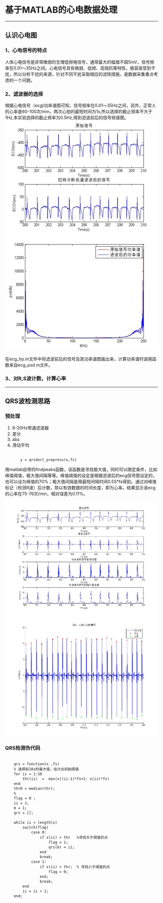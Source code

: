 # 基于MATLAB的心电数据处理

---
## 认识心电图
### 1、心电信号的特点

人体心电信号是非常微弱的生理低频电信号，通常最大的幅值不超5mV，信号频率在0.01～35Hz之间。心电信号具有微弱、低频、高阻抗等特性，极容易受到干扰，所以分析干扰的来源，针对不同干扰采取相应的滤除措施，是数据采集重点考虑的一个问题。

### 2、滤波器的选择

根据心电信号（ecg)功率谱图可知，信号频率在0.01～35Hz之间，另外，正常人的心率是60-100次/min，两次心拍的最短时间为1s,所以选择的截止频率不大于1Hz,本实验选择的截止频率为0.5Hz,得到滤波前后的信号频谱图。
![ecg_raw&hp](MATLAB%20Figure/ecg_raw%26hp.jpg)
![ecg_psd](MATLAB%20Figure/ecg_psd.jpg)

在ecg_hp.m文件中将滤波前后的信号及其功率谱图画出来，计算功率谱时调用函数来自ecg_psd.m文件。

### 3、对R,S波计数，计算心率



---
## QRS波检测思路
### 预处理
   1. 8-20Hz带通滤波器
   2. 差分
   3. abs
   4. 滑动平均  
   
```		

	   y = qrsdect_prepress(x,fs)

```
  
 用matlab自带的findpeaks函数，该函数是寻找极大值，同时可以限定条件，比如峰值阈值，极大值间隔等等。峰值阈值的设定是根据滤波后的ecg信号图设定的，也可以设为峰值的70%；极大值间隔是用最短间隔时间0.5S*fs得到。通过对峰值标记（检测R波）后计数，除以有效数据的时间长度，即为心率。结果显示该ecg的心率在75-76次/min，相对误差为0.11%。

![ecg_abs](MATLAB%20Figure/ecg_abs.jpg)
![ecg_detect_RS](MATLAB%20Figure/ecg_detect_RS.jpg)

### QRS检测伪代码 
```	
		
	qrs = function(x ,fs)
	% 选择前10s的最大值，估计出初始阈值
	for ii = 1:10
	    thr(ii)  =  max(x((ii-1)*fs+1: x(ii)*fs)
	end
	thr0 = median(thr);
	%
	flag = 0 ;
	ii = 1;
	m = 1;
	qrs = [];
	
	while ii < length(x)
	    switch(flag)
	        case 0:
	            if x(ii) > thr   %寻找大于阈值的点
	                flag = 1;
	                qrs(m) = ii;
	            end
	            break;
	        case 1:
	            if x(ii) < thr;  % 寻找小于阈值的点
	                flag = 0;                
	            end;
	            break;
	    end
	    ii = ii + 1;
	end;
	 

```